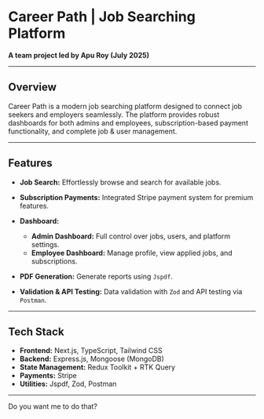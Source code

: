 

# Career Path | Job Searching Platform

**A team project led by Apu Roy (July 2025)**


---

## **Overview**

Career Path is a modern job searching platform designed to connect job seekers and employers seamlessly. The platform provides robust dashboards for both admins and employees, subscription-based payment functionality, and complete job & user management.

---

## **Features**

* **Job Search:** Effortlessly browse and search for available jobs.
* **Subscription Payments:** Integrated Stripe payment system for premium features.
* **Dashboard:**

  * **Admin Dashboard:** Full control over jobs, users, and platform settings.
  * **Employee Dashboard:** Manage profile, view applied jobs, and subscriptions.
* **PDF Generation:** Generate reports using `Jspdf`.
* **Validation & API Testing:** Data validation with `Zod` and API testing via `Postman`.

---

## **Tech Stack**

* **Frontend:** Next.js, TypeScript, Tailwind CSS
* **Backend:** Express.js, Mongoose (MongoDB)
* **State Management:** Redux Toolkit + RTK Query
* **Payments:** Stripe
* **Utilities:** Jspdf, Zod, Postman

---



Do you want me to do that?
